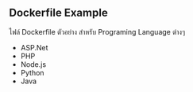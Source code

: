 ## Dockerfile Example
ไฟล์ Dockerfile ตัวอย่าง สำหรับ Programing Language ต่างๆ
- ASP.Net
- PHP
- Node.js
- Python
- Java
